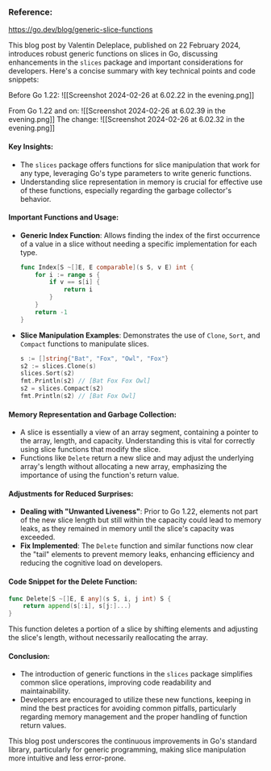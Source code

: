 

### Reference:
https://go.dev/blog/generic-slice-functions

This blog post by Valentin Deleplace, published on 22 February 2024, introduces robust generic functions on slices in Go, discussing enhancements in the `slices` package and important considerations for developers. Here's a concise summary with key technical points and code snippets:

Before Go 1.22:
![[Screenshot 2024-02-26 at 6.02.22 in the evening.png]]

From Go 1.22 and on:
![[Screenshot 2024-02-26 at 6.02.39 in the evening.png]]
The change:
![[Screenshot 2024-02-26 at 6.02.32 in the evening.png]]

#### Key Insights:
- The `slices` package offers functions for slice manipulation that work for any type, leveraging Go's type parameters to write generic functions.
- Understanding slice representation in memory is crucial for effective use of these functions, especially regarding the garbage collector's behavior.

#### Important Functions and Usage:
- **Generic Index Function**: Allows finding the index of the first occurrence of a value in a slice without needing a specific implementation for each type.
  ```go
  func Index[S ~[]E, E comparable](s S, v E) int {
      for i := range s {
          if v == s[i] {
              return i
          }
      }
      return -1
  }
  ```
- **Slice Manipulation Examples**: Demonstrates the use of `Clone`, `Sort`, and `Compact` functions to manipulate slices.
  ```go
  s := []string{"Bat", "Fox", "Owl", "Fox"}
  s2 := slices.Clone(s)
  slices.Sort(s2)
  fmt.Println(s2) // [Bat Fox Fox Owl]
  s2 = slices.Compact(s2)
  fmt.Println(s2) // [Bat Fox Owl]
  ```

#### Memory Representation and Garbage Collection:
- A slice is essentially a view of an array segment, containing a pointer to the array, length, and capacity. Understanding this is vital for correctly using slice functions that modify the slice.
- Functions like `Delete` return a new slice and may adjust the underlying array's length without allocating a new array, emphasizing the importance of using the function's return value.

#### Adjustments for Reduced Surprises:
- **Dealing with "Unwanted Liveness"**: Prior to Go 1.22, elements not part of the new slice length but still within the capacity could lead to memory leaks, as they remained in memory until the slice's capacity was exceeded.
- **Fix Implemented**: The `Delete` function and similar functions now clear the "tail" elements to prevent memory leaks, enhancing efficiency and reducing the cognitive load on developers.

#### Code Snippet for the Delete Function:
```go
func Delete[S ~[]E, E any](s S, i, j int) S {
    return append(s[:i], s[j:]...)
}
```
This function deletes a portion of a slice by shifting elements and adjusting the slice's length, without necessarily reallocating the array.

#### Conclusion:
- The introduction of generic functions in the `slices` package simplifies common slice operations, improving code readability and maintainability.
- Developers are encouraged to utilize these new functions, keeping in mind the best practices for avoiding common pitfalls, particularly regarding memory management and the proper handling of function return values.

This blog post underscores the continuous improvements in Go's standard library, particularly for generic programming, making slice manipulation more intuitive and less error-prone.